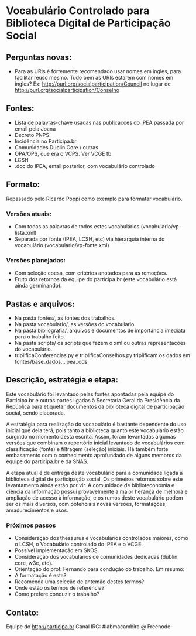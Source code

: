 # Vocabulário Controlado para Biblioteca Digital de Participação Social

## Perguntas novas:
* Para as URIs é fortemente recomendado usar nomes em ingles, para facilitar reuso mesmo. Tudo bem as URIs estarem com nomes em ingles? Ex: http://purl.org/socialparticipation/Council no lugar de http://purl.org/socialparticipation/Conselho

## Fontes:

* Lista de palavras-chave usadas nas publicacoes do IPEA passada por email pela Joana
* Decreto PNPS
* Incidência no Participa.br
* Comunidades Dublin Core / outras
* OPA/OPS, que era o VCPS. Ver VCGE tb.
* LCSH
* .doc do IPEA, email posterior, com vocabulário controlado
 

## Formato:

Repassado pelo Ricardo Poppi como exemplo para formatar vocabulário.

### Versões atuais:

* Com todas as palavras de todos estes vocabulários (vocabulario/vp-lista.xml)
* Separada por fonte (IPEA, LCSH, etc) via hierarquia interna do vocabulário (vocabulario/vp-fonte.xml)

### Versões planejadas:
* Com seleção coesa, com critérios anotados para as remoções.
* Fruto dos retornos da equipe do participa.br (este vocabulário está ainda germinando).

## Pastas e arquivos:

* Na pasta fontes/, as fontes dos trabalhos.
* Na pasta vocabulario/, as versões do vocabulario.
* Na pasta bibliografia/, arquivos e documentos de importância imediata para o trabalho feito.
* Na pasta scripts/ os scripts que fazem o xml ou outras representações do vocabulário.
 * triplificaConferencias.py e triplificaConselhos.py triplificam os dados em fontes/base\_dados...ipea..ods

## Descrição, estratégia e etapa:

Este vocabulário foi levantado pelas fontes apontadas pela equipe do Participa.br
e outras partes ligadas à Secretaria Geral da Presidência da República
para etiquetar documentos da biblioteca digital de participação social, sendo elaborada.

A estratégia para realização do vocabulário é bastante dependente do uso inicial que dela terá,
pois tanto a biblioteca quanto este vocabulário estão surgindo no momento desta escrita.
Assim, foram levantadas algumas versões que combinam o repertório inicial levantado de vocabulários
com classificação (fonte) e filtragem (seleção) iniciais.
Há também forte embasamento com o conhecimento aprofundado de alguns
membros da equipe do participa.br e da SNAS.

A etapa atual é de entrega deste vocabulário para a comunidade ligada à biblioteca digital de participação social.
Os primeiros retornos sobre este levantamento ainda estão por vir.
A comunidade de biblioteconomia e ciência da informação possui provavelmente
a maior herança de melhora e ampliação de acesso à informação, e os rumos
deste vocabulário podem ser os mais diversos, com potenciais novas versões,
 formatações, amadurecimentos e usos.

### Próximos passos

* Consideração dos thesaurus e vocabulários controlados maiores, como o LCSH, o Vocabulário controlado do IPEA e o VCGE.
* Possível implementação em SKOS.
* Consideração dos vocabulários de comunidades dedicadas (dublin core, w3c, etc).
* Orientação do prof. Fernando para condução do trabalho. Em resumo:
 * A formatação é esta?
 * Recomenda uma seleção de antemão destes termos?
 * Onde estão os termos de referência?
 * Como prefere conduzir o trabalho?

## Contato:

Equipe do http://participa.br
Canal IRC: #labmacambira @ Freenode
